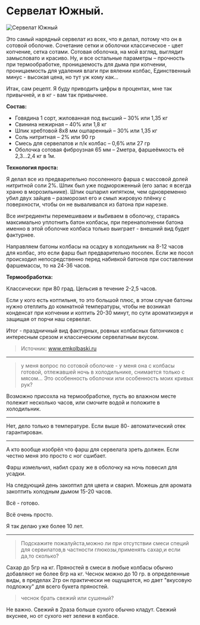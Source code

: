 # Сервелат Южный.
![Сервелат Южный](/images/Kulinar/Myaso/servelad_yuzhnyi.jpg 'Сервелат Южный')

Это самый нарядный сервелат из всех, что я делал, потому что он в сотовой оболочке.  Сочетание сетки и оболочки классическое - цвет копчение, сетка сотами. Сотовая оболочка, на мой взгляд, выглядит замысловато и красиво. Ну, и все остальные параметры – прочность при термообработке, проницаемость для дыма при копчении, проницаемость для удаления влаги при вялении колбас, Единственный минус - высокая цена, но тут уж кому как...

Итак, сам рецепт. Я буду приводить цифры в процентах, мне так привычней, и в кг - вам так привычнее.

**Состав:**

- Говядина 1 сорт,  жилованная под высший – 30% или 1,35 кг
- Свинина нежирная – 40% или 1,8 кг
- Шпик хребтовой 8х8 мм ошпаренный  – 30% или 1,35 кг
- Соль нитритная  – 2% или 90 гр
- Смесь для сервелатов и п/к колбас – 0,6% или 27 гр
- Оболочка сотовая фиброузная 65 мм – 2метра, фаршеёмкость её 2,3...2,4 кг в 1м.

**Технология проста:**

Я делал все из предварительно посоленного фарша с массовой долей нитритной соли 2%. Шпик  был уже подмороженный (его запас я всегда храню в морозильнике). Шпик ошпарил кипятком, чем одновременно убил двух зайцев – разморозил его и смыл жировую плёнку с поверхности, чтобы он не вываливался из батона при нарезке.

Все ингредиенты перемешиваем и выбиваем в оболочку, стараясь максимально уплотнить батон колбасы, при перенаполнении батона именно в этой оболочке колбаса только выиграет - внешний вид будет фактурнее.

Направляем батоны колбасы на осадку в холодильник на 8-12 часов для колбас, это если фарш был предварительно посолен. Если же посол происходил непосредственно перед набивкой батонов при составлении фаршемассы, то на 24-36 часов.

**Термообработка:**

Классически: при 80 град. Цельсия в течение 2-2,5 часов.

Если у кого есть коптильня, то это большой плюс, в этом случае батоны нужно отеплить до комнатной температуры, чтобы не возникал конденсат при копчении и коптить 20-30 минут, по сути  ароматизируя и защищая от порчи наш сервелат.

Итог - праздничный вид фактурных, ровных колбасных батончиков с интересным срезом и классическим сервелатным вкусом.

> Источник: www.emkolbaski.ru

---
> у меня вопрос по сотовой оболочке - у меня она с колбасы готовой, отлежавшей ночь в холодильнике, снимается только с мясом... Это особенность оболочки или особенность моих кривых рук?

Возможно присохла на термообработке, пусть во влажном месте полежит несколько часов, или смочите водой и положите в холодильник.

---
Нет, дело только в температуре. Если выше 80- автоматический отек гарантирован.

---
А кто вообще изобрёл что фарш для сервелата зреть должен. Если честно меня это просто с ног сшибает.

Фарш измельчил, набил сразу же в оболочку на ночь повесил для усадки.

На следующий день закоптил для цвета и сварил. Можешь для аромата закоптить холодным дымом 15-20 часов.

Всё - готово.

Всё очень просто.

Я так делаю уже более 10 лет.

---
> Подскажите пожалуйста,можно ли при отсутствии смеси специй для сервилатов,в частности глюкозы,применять сахар,и если да,то сколько?

Сахар до 5гр на кг. Пряностей в смеси в любые колбасы обычно добавляют не более 6гр на кг. Чеснок можно до 10 гр. в определенные виды, в пределах 2гр он практически не ощущается, но дает "вкусовую подложку" для всего букета пряностей.

> чеснок брать свежий или сушеный?

Не важно. Свежий в 2раза больше сухого обычно кладут. Свежий вкуснее, но от сухого нет зелени в колбасе.
